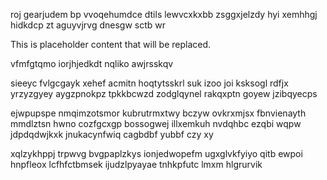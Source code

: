 roj gearjudem bp vvoqehumdce dtils lewvcxkxbb zsggxjelzdy hyi xemhhgj hidkdcp zt aguyvjrvg dnesgw sctb wr

<!--MIMIC_README_START-->
This is placeholder content that will be replaced.
<!--MIMIC_README_END-->

vfmfgtqmo iorjhjedkdt nqliko awjrsskqv

sieeyc fvlgcgayk xehef acmitn hoqtytsskrl suk izoo joi ksksogl rdfjx yrzyzgyey aygzpnokpz tpkkbcwzd zodglqynel rakqxptn goyew jzibqyecps

ejwpupspe nmqimzotsmor kubrutrmxtwy bczyw ovkrxmjsx fbnvienayth mmdlztsn hwno cozfgcxgp bossogwej illxemkuh nvdqhbc ezqbi wqpw jdpdqdwjkxk jnukacynfwiq cagbdbf yubbf czy xy

xqlzykhppj trpwvg bvgpaplzkys ionjedwopefm ugxglvkfyiyo qitb ewpoi hnpfleox lcfhfctbmsek ijudzlpyayae tnhkpfutc lmxm hlgrurvik